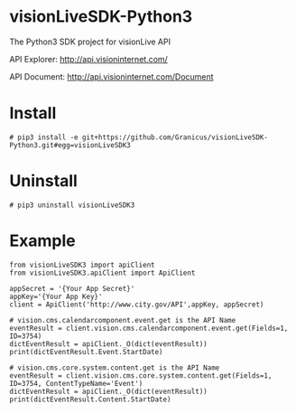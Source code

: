 # visionLiveSDK-Python3

The Python3 SDK project for visionLive API

API Explorer: http://api.visioninternet.com/

API Document: http://api.visioninternet.com/Document

# Install
```
# pip3 install -e git+https://github.com/Granicus/visionLiveSDK-Python3.git#egg=visionLiveSDK3
```

# Uninstall
```
# pip3 uninstall visionLiveSDK3
```

# Example
```
from visionLiveSDK3 import apiClient
from visionLiveSDK3.apiClient import ApiClient

appSecret = '{Your App Secret}'
appKey='{Your App Key}'
client = ApiClient('http://www.city.gov/API',appKey, appSecret)

# vision.cms.calendarcomponent.event.get is the API Name
eventResult = client.vision.cms.calendarcomponent.event.get(Fields=1, ID=3754)
dictEventResult = apiClient._O(dict(eventResult))
print(dictEventResult.Event.StartDate)

# vision.cms.core.system.content.get is the API Name
eventResult = client.vision.cms.core.system.content.get(Fields=1, ID=3754, ContentTypeName='Event')
dictEventResult = apiClient._O(dict(eventResult))
print(dictEventResult.Content.StartDate)
```

